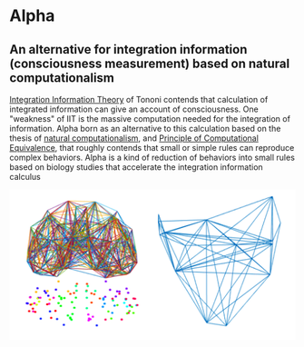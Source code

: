 # Alpha
## An alternative for integration information (consciousness measurement) based on natural computationalism
[Integration Information Theory](https://academic.oup.com/nc/article/2017/1/nix017/4060547) of Tononi contends that calculation of integrated information can give an account of consciousness. One "weakness" of IIT is the massive computation needed for the integration of information. Alpha born as an alternative to this calculation based on the thesis of [natural computationalism](http://glossarium.bitrum.unileon.es/Home/info-computationalism), and [Principle of Computational Equivalence](https://mathworld.wolfram.com/PrincipleofComputationalEquivalence.html), that roughly contends that small or simple rules can reproduce complex behaviors. Alpha is a kind of reduction of behaviors into small rules based on biology studies that accelerate the integration information calculus

![](https://github.com/albertoHdzE/Alpha/blob/master/images/brain2.png)
